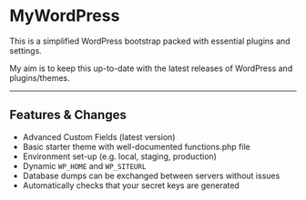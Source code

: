 # MyWordPress

This is a simplified WordPress bootstrap packed with essential plugins and settings.

My aim is to keep this up-to-date with the latest releases of WordPress and plugins/themes.

---

## Features & Changes

 - Advanced Custom Fields (latest version)
 - Basic starter theme with well-documented functions.php file
 - Environment set-up (e.g. local, staging, production)
 - Dynamic ```WP_HOME``` and ```WP_SITEURL```
 - Database dumps can be exchanged between servers without issues
 - Automatically checks that your secret keys are generated

